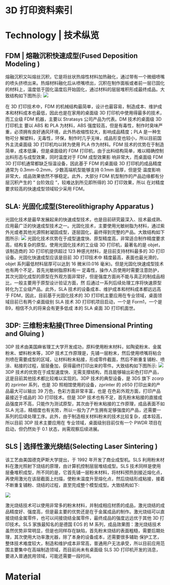 # 3D 打印资料索引

# Technology | 技术纵览

## FDM | 熔融沉积快速成型(Fused Deposition Modeling )

熔融沉积又叫熔丝沉积，它是将丝状热熔性材料加热融化，通过带有一个微细喷嘴的喷头挤喷出来。热熔材料融化后从喷嘴喷出，沉积在制作面板或者前一层已固化的材料上，温度低于固化温度后开始固化，通过材料的层层堆积形成最终成品。大致结构如下图所示: ![](http://www.zhizaoye.net/d/file/3D/jishu/2013-01-04/f798f49e038f3b4d0c2b7d672ed86067.png)

在 3D 打印技术中，FDM 的机械结构最简单，设计也最容易，制造成本、维护成本和材料成本也最低，因此也是在家用的桌面级 3D 打印机中使用得最多的技术，而工业级 FDM 机器，主要以 Stratasys 公司产品为代表。DM 技术的桌面级 3D 打印机主 要以 ABS 和 PLA 为材料，ABS 强度较高，但是有毒性，制作时臭味严重，必须拥有良好通风环境，此外热收缩性较大，影响成品精度；PLA 是一种生物可分 解塑料，无毒性，环保，制作时几乎无味，成品形变也较小，所以目前国外主流桌面级 3D 打印机均以转为使用 PLA 作为材料。FDM 技术的优势在于制造简单，成本低廉，但是桌面级的 FDM 打印机，由于出料结构简单，难以精确控制出料形态与成型效果，同时温度对于 FDM 成型效果影 响非常大，而桌面级 FDM 3D 打印机通常都缺乏恒温设备，因此基于 FDM 的桌面级 3D 打印机的成品精度通常为 0.3mm-0.2mm，少数高端机型能够支持 0.1mm 层厚，但是受 温度影响非常大，成品效果依然不够稳定。此外，大部分 FDM 机型制作的产品边缘都有分层沉积产生的 “ 台阶效应 ”，较难达到所见即所得的 3D 打印效果，所以 在对精度要求较高的快速成型领域较少采用 FDM。

## SLA: 光固化成型(Stereolithigraphy Apparatus )

光固化技术是最早发展起来的快速成型技术，也是目前研究最深入、技术最成熟、应用最广泛的快速成型技术之一。光固化技术，主要使用光敏树脂为材料，通过紫外光或者其他光源照射凝固成型，逐层固化，最终得到完整的产品。大致结构如下图所示: ![](http://www.zhizaoye.net/d/file/3D/jishu/2013-01-04/02669bb726f3a9b632813b54bca0608a.png) 光固化技术优势在于成型速度快、原型精度高，非常适合制作精度要求高，结构复杂的原型。使用光固化技术的工业级 3D 打印机，最著名的是 objet，该制造商的 3D 打印机提供超过 123 种感光材料，是目前支持材料最多的 3D 打印设备。光固化快速成型应该是目前 3D 打印技术中 精度最高，表面也最光滑的，objet 系列最低材料层厚可以达到 16 微米(0.016 毫米)。但是光固化快速成型技术也有两个不足，首先光敏树脂原料有一 定毒性，操作人员使用时需要注意防护，其次光固化成型的原型在外观方面非常好，但是强度方面尚不能与真正的制成品相比，一般主要用于原型设计验证方面，然 后通过一系列后续处理工序将快速原型转化为工业级产品。此外，SLA 技术的设备成本、维护成本和材料成本都远远高于 FDM，因此，目前基于光固化技术的 3D 打印机主要应用在专业领域，桌面领域目前已有两个桌面级别 SLA 技术 3D 打印机项目启动，一个是 Form1，一个是 B9，相信不久的将来会有更多低成 本的 SLA 桌面 3D 打印机面世。

## 3DP: 三维粉末粘接(Three Dimensional Printing and Gluing )

3DP 技术由美国麻省理工大学开发成功，原料使用粉末材料，如陶瓷粉末、金属粉末、塑料粉末等，3DP 技术工作原理是，先铺一层粉末，然后使用喷嘴将粘合 剂喷在需要成型的区域，让材料粉末粘接，形成零件截面，然后不断重复铺粉、喷涂、粘接的过程，层层叠加，获得最终打印出来的零件。大致结构如下图所示: ![](http://www.zhizaoye.net/d/file/3D/jishu/2013-01-04/3aa788cbac18bcf1b191353ae68cbf91.png) 3DP 技术的优势在于成型速度快、无需支撑结构，而且能够输出彩色打印产品，这是目前其他技术都比较难以实现的。3DP 技术的典型设备，是 3DS 旗下 zcorp 的 zprinter 系列，也是 3D 照相馆使用的设备，zprinter 的 z650 打印出来的产品最大可以输出 39 万色，色彩方面非常丰富，也是 在色彩外观方面，打印产品最接近于成品的 3D 打印技术。但是 3DP 技术也有不足，首先粉末粘接的直接成品强度并不高，只能作为测试原型，其次由于粉末粘接的工作原理，成品表面不如 SLA 光洁，精细度也有劣势，所以一般为了产生拥有足够强度的产品，还需要一系列的后续处理工序。此外，由于制造相关材料粉末的技术比较复杂，成本较高，所以目前 3DP 技术主要应用在 专业领域，桌面级别目前仅有一个 PWDR 项目在启动，但仍然处于 0.1 状态，尚需观察后续进展。

## SLS | 选择性激光烧结(Selecting Laser Sintering )

该工艺由美国德克萨斯大学提出，于 1992 年开发了商业成型机。SLS 利用粉末材料在激光照射下烧结的原理，由计算机控制层层堆结成型。SLS 技术同样是使用层叠堆积成型，所不同的是，它首先铺一层粉末材料，将材料预热到接近熔化点，再使用激光在该层截面上扫描，使粉末温度升至熔化点，然后烧结形成粘接，接着不断重复铺粉、烧结的过程，直至完成整个模型成型。大致结构如下:

![](http://www.zhizaoye.net/d/file/3D/jishu/2013-01-04/c35843c8620df0a34524adc76a6cf301.png)

激光烧结技术可以使用非常多的粉末材料，并制成相应材质的成品，激光烧结的成品精度好、强度高，但是最主要的优势还是在于金属成品的制作。激光烧结可以直 接烧结金属零件，也可以间接烧结金属零件，最终成品的强度远远优于其他 3D 打印技术。SLS 家族最知名的是德国 EOS 的 M 系列，成品效果图：激光烧结技术虽然优势非常明显，但是也同样存在缺陷，首先粉末烧结的表面粗糙，需要后期处理，其次使用大功率激光器，除了本身的设备成本，还需要很多辅助 保护工艺，整体技术难度较大，制造和维护成本非常高，普通用户无法承受，所以目前应用范围主要集中在高端制造领域，而目前尚未有桌面级 SLS 3D 打印机开发的消息，要进入普通民用领域，可能还需要一段时间。

# Material

